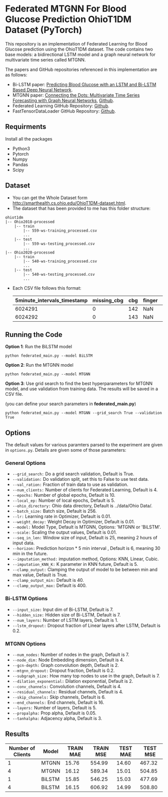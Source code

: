 # Federated MTGNN For Blood Glucose Prediction OhioT1DM Dataset (PyTorch)

This repository is an implementation of Federated Learning for Blood Glucose prediction using the OhioT1DM dataset. The code contains two base models: a bidirectional LSTM model and a graph neural network for multivariate time series called MTGNN.

The papers and GitHub repositories referenced in this implementation are as follows:

- Bi-LSTM paper: [Predicting Blood Glucose with an LSTM and Bi-LSTM Based Deep Neural Network](https://arxiv.org/abs/1809.03817).
- MTGNN paper: [Connecting the Dots: Multivariate Time Series Forecasting with Graph Neural Networks](https://arxiv.org/abs/2005.11650), [Github](https://github.com/nnzhan/MTGNN).
- Federated Learning GitHub Repository: [Github](https://github.com/AshwinRJ/Federated-Learning-PyTorch/tree/master).
- FastTensorDataLoader GitHub Repository: [Github](https://github.com/hcarlens/pytorch-tabular/blob/master/fast_tensor_data_loader.py).

## Requirments

Install all the packages

- Python3
- Pytorch
- Numpy
- Pandas
- Scipy

## Dataset

- You can get the Whole Dataset form http://smarthealth.cs.ohio.edu/OhioT1DM-dataset.html.
- The dataset that has been provided to me has this folder structure:

```
ohiot1dm
|-- Ohio2018-processed
    |-- train
        |-- 559-ws-training_processed.csv
        ...
    |-- test
        |-- 559-ws-testing_processed.csv
        ...
|-- Ohio2020-processed
    |-- train
        |-- 540-ws-training_processed.csv
        ...
    |-- test
        |-- 540-ws-testing_processed.csv
        ...
```

- Each CSV file follows this format:

  | 5minute_intervals_timestamp | missing_cbg | cbg | finger | basal | hr  | gsr | bolus |
  | --------------------------- | ----------- | --- | ------ | ----- | --- | --- | ----- |
  | 6024291                     | 0           | 142 | NaN    | NaN   | NaN | NaN | NaN   |
  | 6024292                     | 0           | 143 | NaN    | NaN   | NaN | NaN | NaN   |

## Running the Code

**Option 1**: Run the BiLSTM model

```
python federated_main.py --model BiLSTM
```

**Option 2**: Run the MTGNN model

```
python federated_main.py --model MTGNN
```

**Option 3**: Use grid search to find the best hyperparameters for MTGNN model, and use validation from training data. The results will be saved in a CSV file.

(you can define your search parameters in **federated_main.py**)

```
python federated_main.py --model MTGNN --grid_search True --validation True
```

## Options

The default values for various paramters parsed to the experiment are given in `options.py`. Details are given some of those parameters:

### General Options

- `--grid_search:` Do a grid search validation, Default is True.
- `--validation:` Do validation split, set this to False to use test data.
- `--val_ration:` Fraction of train data to use as validation.
- `--num_clients:` Number of clients for Federated Learning, Default is 4.
- `--epochs:` Number of global epochs, Default is 10.
- `--local_ep:` Number of local epochs, Default is 5.
- `--ohio_directory:` Ohio data directory, Default is ../data/Ohio Data/.
- `--batch_size:` Batch size, Default is 256.
- `--lr:` Learning rate in Optimizer, Default is 0.01.
- `--weight_decay:` Weight Decay in Optimizer, Default is 0.01.
- `--model:` Model Type, Default is MTGNN, Options: 'MTGNN or 'BiLSTM'.
- `--scale:` Scaling the output values, Default is 0.01.
- `--seq_in_len:` Window size of input, Default is 25, meaning 2 hours of input data.
- `--horizon:` Prediction horizon \* 5 min interval , Default is 6, meaning 30 min in the future.
- `--imputation_method:` imputation method, Options: KNN, Linear, Cubic.
- `--imputation_KNN_K:` K parameter in KNN future, Default is 5.
- `--clamp_output:` Clamping the output of model to be between min and max value, Default is True.
- `--clamp_output_min:` Default is 40.
- `--clamp_output_max:` Default is 400.

### Bi-LSTM Options

- `--input_size:` Input dim of Bi-LSTM, Default is 7.
- `--hidden_size:` Hidden size of Bi-LSTM, Default is 7.
- `--num_layers:` Number of LSTM layers, Default is 1.
- `--lstm_dropout:` Dropout fraction of Linear layers after LSTM, Default is 0.2.

### MTGNN Options

- `--num_nodes:` Number of nodes in the graph, Default is 7.
- `--node_dim:` Node Embedding dimension, Default is 4.
- `--gcn-depth:` Graph convolution depth, Default is 2.
- `--mtgnn_dropout:` Dropout fraction, Default is 0.2.
- `--subgraph_size:` How many top nodes to use in the graph, Default is 7.
- `--dilation_exponential:` Dilation exponential, Default is 2.
- `--conv_channels:` Convolution channels, Default is 4.
- `--residual_channels:` Residual channels, Default is 4.
- `--skip_channels:` Skip channels, Default is 6.
- `--end_channels:` End channels, Default is 16.
- `--layers:` Number of layers, Default is 5.
- `--propalpha:` Prop alpha, Default is 0.05.
- `--tanhalpha:` Adjacency alpha, Default is 3.

## Results

| Number of Clients | Model  | TRAIN MAE | TRAIN MSE | TEST MAE | TEST MSE |
| ----------------- | ------ | --------- | --------- | -------- | -------- |
| 1                 | MTGNN  | 15.76     | 554.99    | 14.60    | 467.32   |
| 4                 | MTGNN  | 16.12     | 589.34    | 15.01    | 504.85   |
| 1                 | BiLSTM | 15.85     | 546.25    | 15.03    | 477.69   |
| 4                 | BiLSTM | 16.15     | 606.92    | 14.99    | 508.80   |
